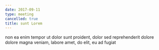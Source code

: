 ```yaml
---
date: 2017-09-11
type: meeting
cancelled: true
title: sunt Lorem
---
```

non ea enim tempor ut dolor sunt proident, dolor sed reprehenderit dolore dolore magna veniam, labore amet, do elit, eu ad fugiat